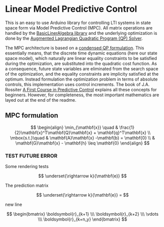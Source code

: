 # Linear Model Predictive Control

This is an easy to use Arduino library for controlling LTI systems in state space form via Model Predictive Control (MPC). All matrix operations are handled by the [BasicLinerAlgebra library](https://github.com/tomstewart89/BasicLinearAlgebra) and the underlying optimization is done by the [Augmented Lagrangian Quadratic Program (QP) Solver](https://github.com/adrianodelr/ALQP-Solver). 

The MPC architecture is based on a [condensed QP formulation](https://citeseerx.ist.psu.edu/document?repid=rep1&type=pdf&doi=7ff6f36a6ff9a8461b11ea26bcc46a6db38443a6). This essentially means, that the 
discrete time dynamic equations (here our state space model), which naturally are linear equality constraints
to be satisfied during the optimization, are substituted into the quadratic cost function. As a consequence,
future state variables are eliminated from the search space of the optimization, and the equality constraints
are implicity satisfied at the optimum. Instead formulation the optimization problem in terms of absolute controls, this implementation uses control increments. The book of J.A. Rossiter [A First Course in Predictive Control](https://api.pageplace.de/preview/DT0400.9781351597166_A35143461/preview-9781351597166_A35143461.pdf) explains all these concepts for beginners. However, for completeness, the most important mathematics are layed out at the end of the readme.   

## MPC formulation
$$
\begin{align}
\min_{\mathbf{x}} \quad & \frac{1}{2}\mathbf{x}^T\mathbf{Q}\mathbf{x} + \mathbf{q}^T\mathbf{x} \\ 
\mbox{s.t.}\quad &  \mathbf{A}\mathbf{x} -\mathbf{b} = \mathbf{0} \\ 
&  \mathbf{G}\mathbf{x} - \mathbf{h} \leq \mathbf{0} 
\end{align}
$$


### TEST FUTURE ERROR
Some rendering tests  

$$ 
\underset{\rightarrow k}{\mathbf{e}} 
$$  

The prediction matrix  

$$
\underset{\rightarrow k}{\mathbf{e}} =
$$

new line   

$$
\begin{bmatrix}
\boldsymbol{r}_{k+1} \\\
\boldsymbol{r}_{k+2} \\\
\vdots \\\
\boldsymbol{r}_{k+n_y}
\end{bmatrix}
$$

<!-- % -         
% \underbrace{\begin{bmatrix}
% \mathbf{A} \\
% \mathbf{A}^2 \\
% \vdots \\
% \mathbf{A}^{n_y}
% \end{bmatrix}}_\text{$\boldsymbol{\bar{A}}$}
% \mathbf{x}_{k} -
% \underbrace{\begin{bmatrix}
% \mathbf{B} & \mathbf{0} & \mathbf{0} & \cdots   \\
% \mathbf{A}\mathbf{B} & \mathbf{B} & \mathbf{0} & \cdots\\
% \vdots & \vdots & \vdots & \ddots\\
% \mathbf{A}^{n_y-1}\mathbf{B} & \mathbf{A}^{n_y-2}\mathbf{B} & \mathbf{A}^{n_y-3}\mathbf{B} & \vdots\\
% \end{bmatrix}}_\text{$\boldsymbol{\bar{B}}$}
% \underbrace{\begin{bmatrix}
% \boldsymbol{r}_{k} \\
% \boldsymbol{r}_{k+1} \\
% \vdots \\
% \boldsymbol{r}_{k+n_y-1}
% \end{bmatrix}}_\text{$\underset{\rightarrow k}{\boldsymbol{r}}$} -->